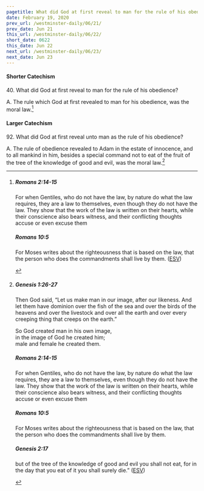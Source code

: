 ```yaml
---
pagetitle: What did God at first reveal to man for the rule of his obedience?
date: February 19, 2020
prev_url: /westminster-daily/06/21/
prev_date: Jun 21
this_url: /westminster-daily/06/22/
short_date: 0622
this_date: Jun 22
next_url: /westminster-daily/06/23/
next_date: Jun 23
---
```


#### Shorter Catechism

40\. What did God at first reveal to man for the rule of his obedience?

A. The rule which God at first revealed to man for his obedience, was the moral law.[^fnref:wsc1]


[^fnref:wsc1]: <div class="esv"><h5>Romans 2:14-15</h5> <div class="esv-text"><p id="p45002014.01-1">For when Gentiles, who do not have the law, by nature do what the law requires, they are a law to themselves, even though they do not have the law. They show that the work of the law is written on their hearts, while their conscience also bears witness, and their conflicting thoughts accuse or even excuse them</p> </div><h5>Romans 10:5</h5> <div class="esv-text"> <p id="p45010005.07-2">For Moses writes about the righteousness that is based on the law, that the person who does the commandments shall live by them.  (<a href="http://www.esv.org" class="copyright">ESV</a>)</p> </div> </div>


#### Larger Catechism

92\. What did God at first reveal unto man as the rule of his obedience?

A. The rule of obedience revealed to Adam in the estate of innocence, and to all mankind in him, besides a special command not to eat of the fruit of the tree of the knowledge of good and evil, was the moral law.[^fnref:wlc1]


[^fnref:wlc1]: <div class="esv"><h5>Genesis 1:26-27</h5> <div class="esv-text"><p id="p01001026.01-1">Then God said, &#8220;Let us make man in our image, after our likeness. And let them have dominion over the fish of the sea and over the birds of the heavens and over the livestock and over all the earth and over every creeping thing that creeps on the earth.&#8221;</p>  <div class="block-indent"> <p class="line-group" id="p01001027.01-1">So God created man in his own image,<br /> <span class="indent"></span>in the image of God he created him;<br /> <span class="indent"></span>male and female he created them.</p> </div> </div><h5>Romans 2:14-15</h5> <div class="esv-text"><p id="p45002014.01-2">For when Gentiles, who do not have the law, by nature do what the law requires, they are a law to themselves, even though they do not have the law. They show that the work of the law is written on their hearts, while their conscience also bears witness, and their conflicting thoughts accuse or even excuse them</p> </div><h5>Romans 10:5</h5> <div class="esv-text"> <p id="p45010005.07-3">For Moses writes about the righteousness that is based on the law, that the person who does the commandments shall live by them.</p> </div><h5>Genesis 2:17</h5> <div class="esv-text"><p id="p01002017.01-4">but of the tree of the knowledge of good and evil you shall not eat, for in the day that you eat of it you shall surely die.&#8221;  (<a href="http://www.esv.org" class="copyright">ESV</a>)</p> </div> </div>

